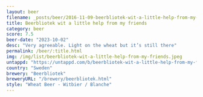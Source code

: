 ```yaml
---
layout: beer
filename: _posts/beer/2016-11-09-beerbliotek-wit-a-little-help-from-my-friends.md
title: Beerbliotek wit a little help from my friends
category: beer
score: 7.5
beer-date: "2023-10-02"
desc: "Very agreeable. Light on the wheat but it’s still there"
permalink: /beer/:title.html
img: /img/list/beerbliotek-wit-a-little-help-from-my-friends.jpeg
untappd: "https://untappd.com/b/beerbliotek-wit-a-little-help-from-my-friends/5311297"
country: "Sweden"
brewery: "Beerbliotek"
breweryURL: "/brewery/beerbliotek.html"
style: "Wheat Beer - Witbier / Blanche"
---
```

